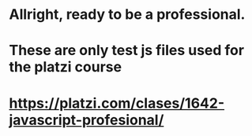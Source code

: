 # Allright, ready to be a professional.

# These are only test js files used for the platzi course

# https://platzi.com/clases/1642-javascript-profesional/
